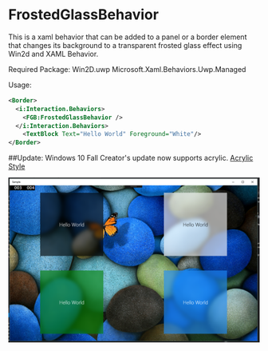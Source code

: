 # FrostedGlassBehavior
This is a xaml behavior that can be added to a panel or a border element that changes its background to a transparent frosted glass effect using Win2d and XAML Behavior.

Required Package: 
Win2D.uwp 
Microsoft.Xaml.Behaviors.Uwp.Managed

Usage: 

```xml
<Border>
  <i:Interaction.Behaviors>
    <FGB:FrostedGlassBehavior />
  </i:Interaction.Behaviors>
    <TextBlock Text="Hello World" Foreground="White"/>
</Border>
```

##Update: Windows 10 Fall Creator's update now supports acrylic. 
[Acrylic Style](https://docs.microsoft.com/en-us/windows/uwp/style/acrylic)

![Image of Yaktocat](https://github.com/lancecontreras/FrostedGlassBehavior/blob/master/ScreenShot.PNG)
